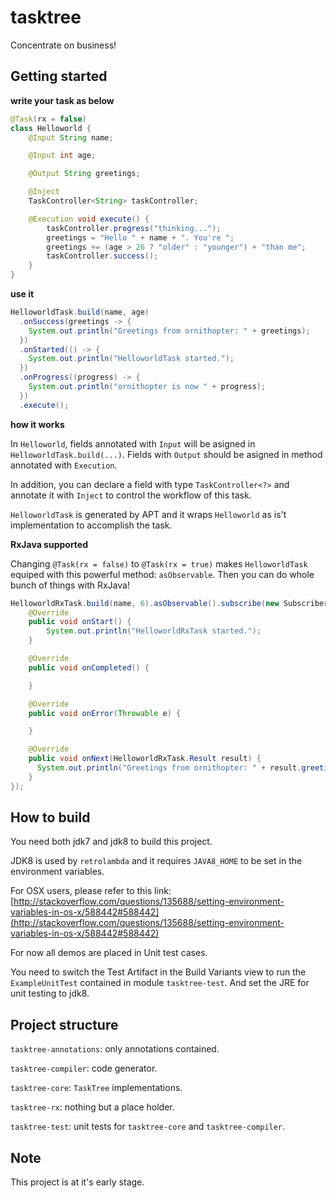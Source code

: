 # tasktree

Concentrate on business!

## Getting started

**write your task as below**

```java
@Task(rx = false)
class Helloworld {
    @Input String name;

    @Input int age;

    @Output String greetings;

    @Inject
    TaskController<String> taskController;

    @Execution void execute() {
        taskController.progress("thinking...");
        greetings = "Hello " + name + ". You're ";
        greetings += (age > 26 ? "older" : "younger") + "than me";
        taskController.success();
    }
}
```

**use it**

```java
HelloworldTask.build(name, age)
  .onSuccess(greetings -> {
    System.out.println("Greetings from ornithopter: " + greetings);
  })
  .onStarted(() -> {
    System.out.println("HelloworldTask started.");
  })
  .onProgress((progress) -> {
    System.out.println("ornithopter is now " + progress);
  })
  .execute();
```

**how it works**

In `Helloworld`, fields annotated with `Input` will be asigned in `HelloworldTask.build(...)`. Fields with `Output` should be asigned in
method annotated with `Execution`.

In addition, you can declare a field with type `TaskController<?>` and annotate it with `Inject` to control the workflow of this task.

`HelloworldTask` is generated by APT and it wraps `Helloworld` as is't implementation to accomplish the task.

**RxJava supported**

Changing `@Task(rx = false)` to `@Task(rx = true)` makes `HelloworldTask` equiped with this powerful method: `asObservable`.
Then you can do whole bunch of things with RxJava!

```java
HelloworldRxTask.build(name, 6).asObservable().subscribe(new Subscriber<HelloworldRxTask.Result>() {
    @Override
    public void onStart() {
        System.out.println("HelloworldRxTask started.");
    }

    @Override
    public void onCompleted() {

    }

    @Override
    public void onError(Throwable e) {

    }

    @Override
    public void onNext(HelloworldRxTask.Result result) {
      System.out.println("Greetings from ornithopter: " + result.greetings);
    }
});
```

## How to build

You need both jdk7 and jdk8 to build this project.

JDK8 is used by `retrolambda` and it requires `JAVA8_HOME` to be set in the environment variables.

For OSX users, please refer to this link:
[http://stackoverflow.com/questions/135688/setting-environment-variables-in-os-x/588442#588442](http://stackoverflow.com/questions/135688/setting-environment-variables-in-os-x/588442#588442)

For now all demos are placed in Unit test cases. 

You need to switch the Test Artifact in the Build Variants view to run the `ExampleUnitTest` contained in module `tasktree-test`.
And set the JRE for unit testing to jdk8.

## Project structure

`tasktree-annotations`: only annotations contained.

`tasktree-compiler`: code generator.

`tasktree-core`: `TaskTree` implementations.

`tasktree-rx`: nothing but a place holder.

`tasktree-test`: unit tests for `tasktree-core` and `tasktree-compiler`.

## Note

This project is at it's early stage.
